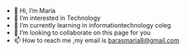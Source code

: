 - 👋 Hi, I’m Maria
- 👀 I’m interested in Technology
- 🌱 I’m currently learning in informationtechnology coleg
- 💞️ I’m looking to collaborate on this page for you
- 📫 How to reach me ,my email is barasmaria8@gmail.com

<!---
Maria6it/Maria6it is a ✨ special ✨ repository because its `README.md` (this file) appears on your GitHub profile.
You can click the Preview link to take a look at your changes.
--->
